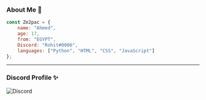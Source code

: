 ### About Me 👤

```js
const Ze2pac = {
    name: "Ahmed",
    age: 17,
    from: "EGYPT",
    Discord: "Rohit#0006",
    languages: ["Python", "HTML", "CSS", "JavaScript"]
};
```
---

### Discord Profile ✨
![Discord](https://discord.c99.nl/widget/theme-1/543833811637633024.png)
